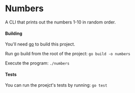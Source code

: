 # Numbers

A CLI that prints out the numbers 1-10 in random order.

#### Building 

You'll need [go](https://golang.org/dl/) to build this project.

Run go build from the root of the project: `go build -o numbers`

Execute the program: `./numbers`

#### Tests

You can run the proejct's tests by running: `go test`
